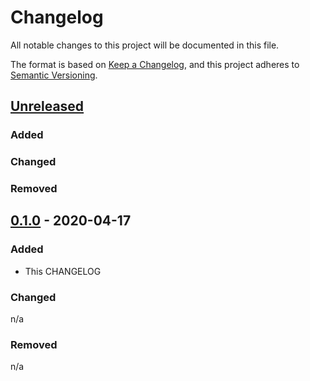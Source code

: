 # Changelog

All notable changes to this project will be documented in this file.

The format is based on [Keep a Changelog](https://keepachangelog.com/en/1.0.0/),
and this project adheres to [Semantic Versioning](https://semver.org/spec/v2.0.0.html).

## [Unreleased]

### Added
### Changed
### Removed

## [0.1.0] - 2020-04-17

### Added

- This CHANGELOG

### Changed

n/a

### Removed

n/a

[Unreleased]: https://gitlab.com/guardianproject-ops/ansible-ntp/compare/0.1.0...master
[0.1.0]: https://gitlab.com/guardianproject-ops/ansible-ntp/-/tags/0.1.0
